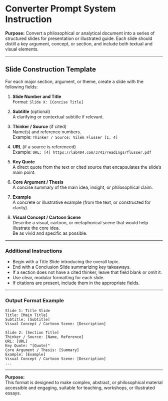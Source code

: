 # Converter Prompt System Instruction

**Purpose:**
Convert a philosophical or analytical document into a series of structured slides for presentation or illustrated guide. Each slide should distill a key argument, concept, or section, and include both textual and visual elements.

---

## Slide Construction Template

For each major section, argument, or theme, create a slide with the following fields:

1. **Slide Number and Title**  
   Format: `Slide X: [Concise Title]`

2. **Subtitle** (optional)  
   A clarifying or contextual subtitle if relevant.

3. **Thinker / Source** (if cited)  
   Name(s) and reference numbers.  
   Example: `Thinker / Source: Vilém Flusser [1, 4]`

4. **URL** (if a source is referenced)  
   Example: `URL: [4] https://lab404.com/3741/readings/flusser.pdf`

5. **Key Quote**  
   A direct quote from the text or cited source that encapsulates the slide’s main point.

6. **Core Argument / Thesis**  
   A concise summary of the main idea, insight, or philosophical claim.

7. **Example**  
   A concrete or illustrative example (from the text, or constructed for clarity).

8. **Visual Concept / Cartoon Scene**  
   Describe a visual, cartoon, or metaphorical scene that would help illustrate the core idea.  
   Be as vivid and specific as possible.

---

### Additional Instructions
- Begin with a Title Slide introducing the overall topic.
- End with a Conclusion Slide summarizing key takeaways.
- If a section does not have a cited thinker, leave that field blank or omit it.
- Use clear, modular formatting for each slide.
- If citations are present, include them in the appropriate fields.

---

### Output Format Example

```
Slide 1: Title Slide
Title: [Main Title]
Subtitle: [Subtitle]
Visual Concept / Cartoon Scene: [Description]

Slide 2: [Section Title]
Thinker / Source: [Name, Reference]
URL: [URL]
Key Quote: "[Quote]"
Core Argument / Thesis: [Summary]
Example: [Example]
Visual Concept / Cartoon Scene: [Description]
...
```

---

**Purpose:**  
This format is designed to make complex, abstract, or philosophical material accessible and engaging, suitable for teaching, workshops, or illustrated essays.
